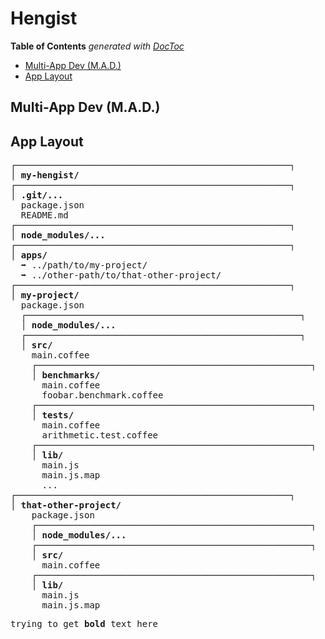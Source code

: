 
# Hengist


<!-- START doctoc generated TOC please keep comment here to allow auto update -->
<!-- DON'T EDIT THIS SECTION, INSTEAD RE-RUN doctoc TO UPDATE -->
**Table of Contents**  *generated with [DocToc](https://github.com/thlorenz/doctoc)*

- [Multi-App Dev (M.A.D.)](#multi-app-dev-mad)
- [App Layout](#app-layout)

<!-- END doctoc generated TOC please keep comment here to allow auto update -->



## Multi-App Dev (M.A.D.)

## App Layout



<pre>
┌────────────────────────────────────────────────────┐
│ <strong>my-hengist/</strong>
┌────────────────────────────────────────────────────┐
│ <strong>.git/...</strong>
  package.json
  README.md
┌────────────────────────────────────────────────────┐
│ <strong>node_modules/...</strong>
┌────────────────────────────────────────────────────┐
│ <strong>apps/</strong>
  ➡ ../path/to/my-project/
  ➡ ../other-path/to/that-other-project/
┌────────────────────────────────────────────────────┐
│ <strong>my-project/</strong>
  package.json
  ┌────────────────────────────────────────────────────┐
  │ <strong>node_modules/...</strong>
  ┌────────────────────────────────────────────────────┐
  │ <strong>src/</strong>
    main.coffee
    ┌────────────────────────────────────────────────────┐
    │ <strong>benchmarks/</strong>
      main.coffee
      foobar.benchmark.coffee
    ┌────────────────────────────────────────────────────┐
    │ <strong>tests/</strong>
      main.coffee
      arithmetic.test.coffee
    ┌────────────────────────────────────────────────────┐
    │ <strong>lib/</strong>
      main.js
      main.js.map
      ...
┌────────────────────────────────────────────────────┐
│ <strong>that-other-project/</strong>
    package.json
    ┌────────────────────────────────────────────────────┐
    │ <strong>node_modules/...</strong>
    ┌────────────────────────────────────────────────────┐
    │ <strong>src/</strong>
      main.coffee
    ┌────────────────────────────────────────────────────┐
    │ <strong>lib/</strong>
      main.js
      main.js.map
</pre>

<pre>trying to get <strong>bold</strong> text here</pre>

